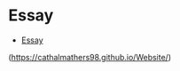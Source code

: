 Essay
================

  
- [Essay](https://github.com/Cathalmathers98/Website/blob/gh-pages/index.html)  

(https://cathalmathers98.github.io/Website/)